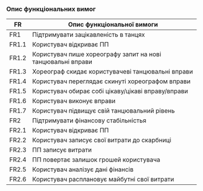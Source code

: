 ### Опис функціональних вимог

|   FR     | Опис функціональної вимоги|
|----------|---------------------------|
| FR1      | Підтримувати зацікавленість в танцях|
| FR1.1    | Користувач відкриває ПП |
| FR1.2    | Користувач пише хореографу запит на нові танцювальні вправи|
| FR1.3    | Хореограф скидає користувачеві танцювальні вправи|
| FR1.4    | Користувач переглядає скинуті хореографом вправи|
| FR1.5    | Користувач обирає собі цікаву/цікаві вправу/вправи|
| FR1.6    | Користувач виконує вправи|
| FR1.7    | Користувач підвищує свій танцювальний рівень|
| FR2      | Підтримувати фінансову стабільністья |
| FR2.1    | Користувач відкриває ПП|
| FR2.2    | Користувач записує свої витрати до скарбниці|
| FR2.3    | ПП записує витрати|
| FR2.4    | ПП повертає залишок грошей користувача|
| FR2.5    | Користувач аналізує дані фінансів|
| FR2.6    | Користувач расплановує майбутні свої витрати|
